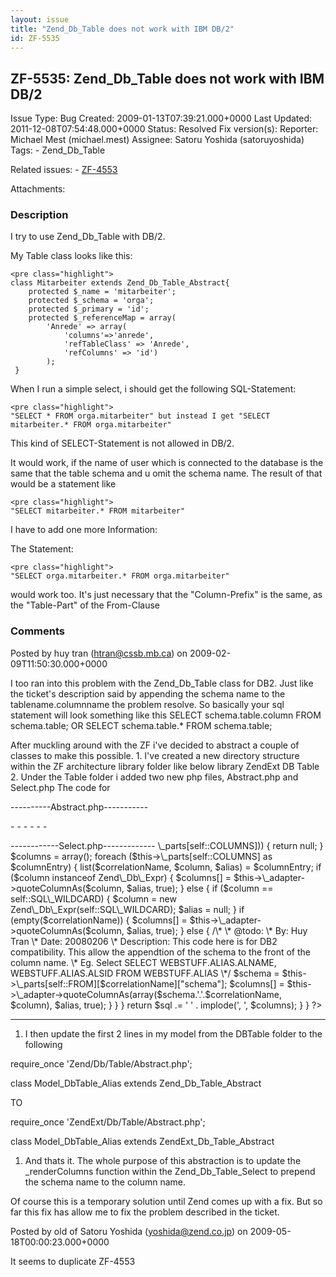```yaml
---
layout: issue
title: "Zend_Db_Table does not work with IBM DB/2"
id: ZF-5535
---
```


ZF-5535: Zend\_Db\_Table does not work with IBM DB/2
----------------------------------------------------

 Issue Type: Bug Created: 2009-01-13T07:39:21.000+0000 Last Updated: 2011-12-08T07:54:48.000+0000 Status: Resolved Fix version(s): 
 Reporter:  Michael Mest (michael.mest)  Assignee:  Satoru Yoshida (satoruyoshida)  Tags: - Zend\_Db\_Table
 
 Related issues: - [ZF-4553](/issues/browse/ZF-4553)
 
 Attachments: 
### Description

I try to use Zend\_Db\_Table with DB/2.

My Table class looks like this:

 
    <pre class="highlight">
    class Mitarbeiter extends Zend_Db_Table_Abstract{
        protected $_name = 'mitarbeiter';
        protected $_schema = 'orga';
        protected $_primary = 'id';
        protected $_referenceMap = array(
            'Anrede' => array(
                'columns'=>'anrede',
                'refTableClass' => 'Anrede',
                'refColumns' => 'id')
            );
     }


When I run a simple select, i should get the following SQL-Statement:

 
    <pre class="highlight">
    "SELECT * FROM orga.mitarbeiter" but instead I get "SELECT mitarbeiter.* FROM orga.mitarbeiter"


This kind of SELECT-Statement is not allowed in DB/2.

It would work, if the name of user which is connected to the database is the same that the table schema and u omit the schema name. The result of that would be a statement like

 
    <pre class="highlight">
    "SELECT mitarbeiter.* FROM mitarbeiter"


I have to add one more Information:

The Statement:

 
    <pre class="highlight">
    "SELECT orga.mitarbeiter.* FROM orga.mitarbeiter"


would work too. It's just necessary that the "Column-Prefix" is the same, as the "Table-Part" of the From-Clause

 

 

### Comments

Posted by huy tran (htran@cssb.mb.ca) on 2009-02-09T11:50:30.000+0000

I too ran into this problem with the Zend\_Db\_Table class for DB2. Just like the ticket's description said by appending the schema name to the tablename.columnname the problem resolve. So basically your sql statement will look something like this SELECT schema.table.column FROM schema.table; OR SELECT schema.table.\* FROM schema.table;

After muckling around with the ZF i've decided to abstract a couple of classes to make this possible. 1. I've created a new directory structure within the ZF architecture library folder like below library ZendExt DB Table 2. Under the Table folder i added two new php files, Abstract.php and Select.php The code for

----------Abstract.php-----------

 <?php class ZendExt\_Db\_Table\_Abstract extends Zend\_Db\_Table\_Abstract { //this class abstract the db\_table from the Zend library //this allows us to append the schema name to the front of the column name. //Eg: SELECT SCHEMANAME.TABLENAME.COLUMNNAME FROM TABLENAME; public function select() { require\_once 'ZendExt/Db/Table/Select.php'; return new ZendExt\_Db\_Table\_Select($this); } } ?> - - - - - -

------------Select.php------------- <?php class ZendExt\_Db\_Table\_Select extends Zend\_Db\_Table\_Select { //Override function \_renderColumns protected function \_renderColumns($sql) { if (!count($this->\_parts[self::COLUMNS])) { return null; } $columns = array(); foreach ($this->\_parts[self::COLUMNS] as $columnEntry) { list($correlationName, $column, $alias) = $columnEntry; if ($column instanceof Zend\_Db\_Expr) { $columns[] = $this->\_adapter->quoteColumnAs($column, $alias, true); } else { if ($column == self::SQL\_WILDCARD) { $column = new Zend\_Db\_Expr(self::SQL\_WILDCARD); $alias = null; } if (empty($correlationName)) { $columns[] = $this->\_adapter->quoteColumnAs($column, $alias, true); } else { /\* \* @todo: \* By: Huy Tran \* Date: 20080206 \* Description: This code here is for DB2 compatibility. This allow the appendtion of the schema to the front of the column name. \* Eg. Select SELECT WEBSTUFF.ALIAS.ALNAME, WEBSTUFF.ALIAS.ALSID FROM WEBSTUFF.ALIAS \*/ $schema = $this->\_parts[self::FROM][$correlationName]["schema"]; $columns[] = $this->\_adapter->quoteColumnAs(array($schema.'.'.$correlationName, $column), $alias, true); } } } return $sql .= ' ' . implode(', ', $columns); } } ?>

- - - - - -

1. I then update the first 2 lines in my model from the DBTable folder to the following

require\_once 'Zend/Db/Table/Abstract.php';

class Model\_DbTable\_Alias extends Zend\_Db\_Table\_Abstract

TO

require\_once 'ZendExt/Db/Table/Abstract.php';

class Model\_DbTable\_Alias extends ZendExt\_Db\_Table\_Abstract

1. And thats it. The whole purpose of this abstraction is to update the \_renderColumns function within the Zend\_Db\_Table\_Select to prepend the schema name to the column name.

Of course this is a temporary solution until Zend comes up with a fix. But so far this fix has allow me to fix the problem described in the ticket.

 

 

Posted by old of Satoru Yoshida (yoshida@zend.co.jp) on 2009-05-18T00:00:23.000+0000

It seems to duplicate ZF-4553

 

 